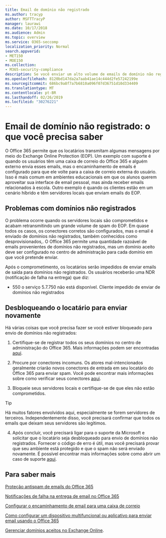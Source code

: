 ```yaml
---
title: Email de domínio não registrado
ms.author: tracyp
author: MSFTTracyP
manager: laurawi
ms.date: 10/17/2018
ms.audience: Admin
ms.topic: overview
ms.service: O365-seccomp
localization_priority: Normal
search.appverid:
- MET150
- MOE150
ms.collection:
- M365-security-compliance
description: Se você enviar um alto volume de emails de domínio não registrados, correrá o risco de que seu email fique bloqueado. Leia este artigo para saber mais.
ms.openlocfilehash: 8120bd147da2a7aab41ae14c444d2fe57242199e
ms.sourcegitcommit: 686bc9a8f7a7b6810a096f07d36751d10d334409
ms.translationtype: MT
ms.contentlocale: pt-BR
ms.lasthandoff: 02/26/2019
ms.locfileid: "30276221"
---
```

# <a name="unregistered-domain-email-what-you-need-to-know"></a>Email de domínio não registrado: o que você precisa saber

O Office 365 permite que os locatários transmitam algumas mensagens por meio do Exchange Online Protection (EOP). Um exemplo com suporte é quando os usuários têm uma caixa de correio do Office 365 e alguém externo envia esses emails, mas o encaminhamento de emails é configurado para que ele volte para a caixa de correio externa do usuário. Isso é mais comum em ambientes educacionais em que os alunos querem aproveitar sua interface de email pessoal, mas ainda receber emails relacionados à escola. Outro exemplo é quando os clientes estão em um cenário híbrido e têm servidores locais que enviam emails do EOP.

## <a name="problems-with-unregistered-domains"></a>Problemas com domínios não registrados

O problema ocorre quando os servidores locais são comprometidos e acabam retransmitindo um grande volume de spam do EOP. Em quase todos os casos, os conectores corretos são configurados, mas o email é enviado de domínios não registrados, também conhecidos como desprovisionados,. O Office 365 permite uma quantidade razoável de emails provenientes de domínios não registrados, mas um domínio aceito deve ser configurado no centro de administração para cada domínio em que você pretende enviar.

Após o comprometimento, os locatários serão impedidos de enviar emails de saída para domínios não registrados. Os usuários receberão uma NDR (notificação de falha na entrega) que diz:

- 550 o serviço 5.7.750 não está disponível. Cliente impedido de enviar de domínios não registrados

## <a name="unblocking-tenant-in-order-to-send-again"></a>Desbloqueando o locatário para enviar novamente

Há várias coisas que você precisa fazer se você estiver bloqueado para envio de domínios não registrados:

1. Certifique-se de registrar todos os seus domínios no centro de administração do Office 365. Mais informações podem ser encontradas [aqui](https://docs.microsoft.com/en-us/exchange/mail-flow-best-practices/manage-accepted-domains/manage-accepted-domains).

2. Procure por conectores incomuns. Os atores mal-intencionados geralmente criarão novos conectores de entrada em seu locatário do Office 365 para enviar spam. Você pode encontrar mais informações sobre como verificar seus conectores [aqui](https://docs.microsoft.com/en-us/powershell/module/exchange/mail-flow/get-inboundconnector?view=exchange-ps). 

3. Bloqueie seus servidores locais e certifique-se de que eles não estão comprometidos.

> [!TIP]
> Há muitos fatores envolvidos aqui, especialmente se forem servidores de terceiros. Independentemente disso, você precisará confirmar que todos os emails que deixam seus servidores são legítimos.

4. Após concluir, você precisará ligar para o suporte da Microsoft e solicitar que o locatário seja desbloqueado para envio de domínios não registrados.  Fornecer o código de erro é útil, mas você precisará provar que seu ambiente está protegido e que o spam não será enviado novamente. É possível encontrar mais informações sobre como abrir um caso de suporte [aqui](https://support.office.com/en-us/article/Contact-support-for-business-products-Admin-Help-32a17ca7-6fa0-4870-8a8d-e25ba4ccfd4b#ID0EAADAAA=online).
  
## <a name="for-more-information"></a>Para saber mais

[Proteção antispam de emails do Office 365](anti-spam-protection.md)

[Notificações de falha na entrega de email no Office 365](https://support.office.com/article/email-non-delivery-reports-in-office-365-51daa6b9-2e35-49c4-a0c9-df85bf8533c3)

[Configurar o encaminhamento de email para uma caixa de correio](https://docs.microsoft.com/en-us/exchange/recipients-in-exchange-online/manage-user-mailboxes/configure-email-forwarding)

[Como configurar um dispositivo multifuncional ou aplicativo para enviar email usando o Office 365](https://support.office.com/en-us/article/How-to-set-up-a-multifunction-device-or-application-to-send-email-using-Office-365-69f58e99-c550-4274-ad18-c805d654b4c4)

[Gerenciar domínios aceitos no Exchange Online](https://docs.microsoft.com/en-us/exchange/mail-flow-best-practices/manage-accepted-domains/manage-accepted-domains).
